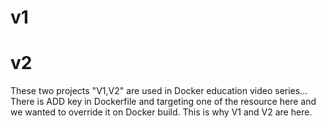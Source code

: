 # v1
# v2 
These two projects "V1,V2" are used in Docker education video series...
There is ADD key in Dockerfile and targeting one of the resource here and
we wanted to override it on Docker build.
This is why V1 and V2  are here.
